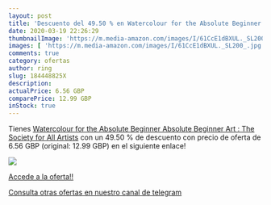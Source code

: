 ```yaml
---
layout: post
title: 'Descuento del 49.50 % en Watercolour for the Absolute Beginner  A'
date: 2020-03-19 22:26:29
thumbnailImage: 'https://m.media-amazon.com/images/I/61CcE1dBXUL._SL200_.jpg'
images: [ 'https://m.media-amazon.com/images/I/61CcE1dBXUL._SL200_.jpg' ]
comments: true
category: ofertas
author: ring
slug: 184448825X
description:
actualPrice: 6.56 GBP
comparePrice: 12.99 GBP
inStock: true
---
```


Tienes [Watercolour for the Absolute Beginner  Absolute Beginner Art : The Society for All Artists](https://www.amazon.co.uk/dp/184448825X/?tag=redken01-21) con un 49.50 % de descuento con precio de oferta de 6.56 GBP (original: 12.99 GBP) en el siguiente enlace!

[![](https://m.media-amazon.com/images/I/61CcE1dBXUL._SL200_.jpg)](https://www.amazon.co.uk/dp/184448825X/?tag=redken01-21)

[Accede a la oferta!!](https://www.amazon.co.uk/dp/184448825X/?tag=redken01-21)

[Consulta otras ofertas en nuestro canal de telegram](https://t.me/s/ofertas25)
